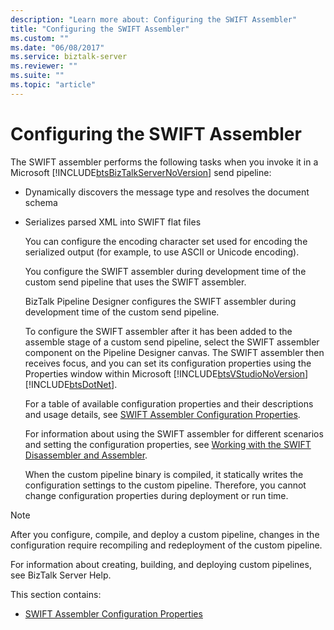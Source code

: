 ```yaml
---
description: "Learn more about: Configuring the SWIFT Assembler"
title: "Configuring the SWIFT Assembler"
ms.custom: ""
ms.date: "06/08/2017"
ms.service: biztalk-server
ms.reviewer: ""
ms.suite: ""
ms.topic: "article"
---
```

# Configuring the SWIFT Assembler
The SWIFT assembler performs the following tasks when you invoke it in a Microsoft [!INCLUDE[btsBizTalkServerNoVersion](../../includes/btsbiztalkservernoversion-md.md)] send pipeline:  
  
- Dynamically discovers the message type and resolves the document schema  
  
- Serializes parsed XML into SWIFT flat files  
  
  You can configure the encoding character set used for encoding the serialized output (for example, to use ASCII or Unicode encoding).  
  
  You configure the SWIFT assembler during development time of the custom send pipeline that uses the SWIFT assembler.  
  
  BizTalk Pipeline Designer configures the SWIFT assembler during development time of the custom send pipeline.  
  
  To configure the SWIFT assembler after it has been added to the assemble stage of a custom send pipeline, select the SWIFT assembler component on the Pipeline Designer canvas. The SWIFT assembler then receives focus, and you can set its configuration properties using the Properties window within Microsoft [!INCLUDE[btsVStudioNoVersion](../../includes/btsvstudionoversion-md.md)][!INCLUDE[btsDotNet](../../includes/btsdotnet-md.md)].  
  
  For a table of available configuration properties and their descriptions and usage details, see [SWIFT Assembler Configuration Properties](../../adapters-and-accelerators/accelerator-swift/swift-assembler-configuration-properties.md).  
  
  For information about using the SWIFT assembler for different scenarios and setting the configuration properties, see [Working with the SWIFT Disassembler and Assembler](../../adapters-and-accelerators/accelerator-swift/working-with-the-swift-disassembler-and-assembler.md).  
  
  When the custom pipeline binary is compiled, it statically writes the configuration settings to the custom pipeline. Therefore, you cannot change configuration properties during deployment or run time.  
  
> [!NOTE]
>  After you configure, compile, and deploy a custom pipeline, changes in the configuration require recompiling and redeployment of the custom pipeline.  
  
 For information about creating, building, and deploying custom pipelines, see BizTalk Server Help.  
  
 This section contains:  
  
-   [SWIFT Assembler Configuration Properties](../../adapters-and-accelerators/accelerator-swift/swift-assembler-configuration-properties.md)
